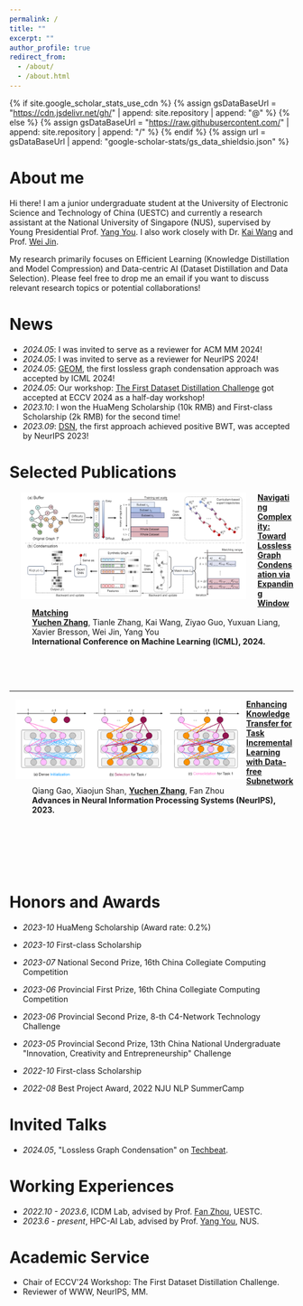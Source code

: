```yaml
---
permalink: /
title: ""
excerpt: ""
author_profile: true
redirect_from: 
  - /about/
  - /about.html
---
```


{% if site.google_scholar_stats_use_cdn %}
{% assign gsDataBaseUrl = "https://cdn.jsdelivr.net/gh/" | append: site.repository | append: "@" %}
{% else %}
{% assign gsDataBaseUrl = "https://raw.githubusercontent.com/" | append: site.repository | append: "/" %}
{% endif %}
{% assign url = gsDataBaseUrl | append: "google-scholar-stats/gs_data_shieldsio.json" %}

<span class='anchor' id='about-me'></span>

# About me

Hi there! I am a junior undergraduate student at the University of Electronic Science and Technology of China (UESTC) and currently a research assistant at the National University of Singapore (NUS), supervised by Young Presidential Prof. [Yang You](https://www.comp.nus.edu.sg/~youy/). I also work closely with Dr. [Kai Wang](https://kaiwang960112.github.io/) and Prof. [Wei Jin](https://www.cs.emory.edu/~wjin30/).

My research primarily focuses on Efficient Learning (Knowledge Distillation and Model Compression) and Data-centric AI (Dataset Distillation and Data Selection). 
Please feel free to drop me an email if you want to discuss relevant research topics or potential collaborations!


# News
- *2024.05*: I was invited to serve as a reviewer for ACM MM 2024!
- *2024.05*: I was invited to serve as a reviewer for NeurIPS 2024!
- *2024.05*: [GEOM](https://arxiv.org/abs/2402.05011), the first lossless graph condensation approach was accepted by ICML 2024!
- *2024.05*: Our workshop: [The First Dataset Distillation Challenge](https://dd-challenge-main.vercel.app/) got accepted at ECCV 2024 as a half-day workshop!
- *2023.10*: I won the HuaMeng Scholarship (10k RMB) and First-class Scholarship (2k RMB) for the second time!
- *2023.09*: [DSN](https://proceedings.neurips.cc/paper_files/paper/2023/file/d7b3cef7c31b94a4a533db83d01a8882-Paper-Conference.pdf), the first approach achieved positive BWT, was accepted by NeurIPS 2023!


# Selected Publications 

<dl>
  <dt><img align="left" width="400"
hspace="20" wspace="10" src="../images/GEOM.png">
</dt>
  <dd><a href="https://arxiv.org/abs/2402.05011">
    <strong>Navigating Complexity: Toward Lossless Graph Condensation via Expanding Window Matching
</strong></a></dd>
<dd><strong><u>Yuchen Zhang</u></strong>, Tianle Zhang, Kai Wang, Ziyao Guo, Yuxuan Liang, Xavier Bresson, Wei Jin, Yang You</dd>
    <dd><strong>International Conference on Machine Learning (ICML), 2024.</strong></dd>
</dl>
<br/>
<br/>
<br/>

---

<dl>
  <dt><img align="left" width="400"
hspace="10" wspace="20" src="../images/DSN.png">
</dt>
  <dd><a href="https://proceedings.neurips.cc/paper_files/paper/2023/file/d7b3cef7c31b94a4a533db83d01a8882-Paper-Conference.pdf">
    <strong>Enhancing Knowledge Transfer for Task Incremental Learning with Data-free Subnetwork
</strong></a></dd>
<dd>Qiang Gao, Xiaojun Shan, <strong><u>Yuchen Zhang</u></strong>, Fan Zhou</dd>
    <dd><strong> Advances in Neural Information Processing Systems (NeurIPS), 2023. </strong></dd>
</dl>


    
<br/>
<br/>
<br/>
<br/>
<br/>


# Honors and Awards

- *2023-10* HuaMeng	Scholarship (Award rate: 0.2%) 

- *2023-10* First-class Scholarship

- *2023-07*  National Second Prize, 16th China	Collegiate Computing Competition

- *2023-06*  Provincial First Prize, 16th China Collegiate Computing Competition

- *2023-06*  Provincial Second Prize, 8-th C4-Network Technology Challenge

- *2023-05*  Provincial Second Prize, 13th China National Undergraduate "Innovation, Creativity and Entrepreneurship" Challenge

- *2022-10* First-class Scholarship 

- *2022-08* Best Project Award, 2022 NJU NLP SummerCamp


# Invited Talks
- *2024.05*, "Lossless Graph Condensation" on [Techbeat](https://www.techbeat.net/talk-info?id=873).

# Working Experiences
- *2022.10 - 2023.6*, ICDM Lab, advised by Prof. [Fan Zhou](https://scholar.google.com/citations?user=Ihj2Rw8AAAAJ&hl=zh-CN), UESTC.
- *2023.6 - present*, HPC-AI Lab, advised by Prof. [Yang You](https://www.comp.nus.edu.sg/~youy/), NUS.
  
# Academic Service
- Chair of ECCV'24 Workshop: The First Dataset Distillation Challenge.
- Reviewer of WWW, NeurIPS, MM.

